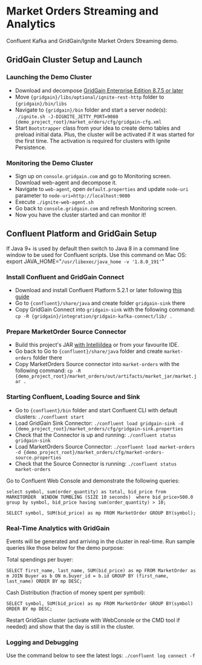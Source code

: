# Market Orders Streaming and Analytics

Confluent Kafka and GridGain/Ignite Market Orders Streaming demo.

## GridGain Cluster Setup and Launch

### Launching the Demo Cluster
* Download and decompose [GridGain Enterprise Edition 8.7.5 or later](https://www.gridgain.com/resources/download)
* Move `{gridgain}/libs/optional/ignite-rest-http` folder to `{gridgain}/bin/libs` 
* Navigate to `{gridgain}/bin` folder and start a server node(s): `./ignite.sh -J-DIGNITE_JETTY_PORT=9080 {demo_project_root}/market_orders/cfg/gridgain-cfg.xml`
* Start `Bootstrapper` class from your idea to create demo tables and preload initial data. Plus, the cluster will
be activated if it was started for the first time. The activation is required for clusters with Ignite Persistence.

### Monitoring the Demo Cluster
* Sign up on `console.gridgain.com` and go to Monitoring screen. Download web-agent and decompose it.
* Navigate to `web-agent`, open `default.properties` and update `node-uri` parameter to `node-uri=http://localhost:9080`
* Execute `./ignite-web-agent.sh`
* Go back to `console.gridgain.com` and refresh Monitoring screen. 
* Now you have the cluster started and can monitor it!


## Confluent Platform and GridGain Setup

If Java 9+ is used by default then switch to Java 8 in a command line window to be used for Confluent
scripts. Use this command on Mac OS:
export JAVA_HOME="`/usr/libexec/java_home -v '1.8.0_191'`"

### Install Confluent and GridGain Connect
* Download and install Confluent Platform 5.2.1 or later following 
[this guide](https://docs.confluent.io/current/connect/quickstart.html#connect-quickstart)
* Go to `{confluent}/share/java` and create folder `gridgain-sink` there
* Copy GridGain Connect into `gridgain-sink` with the following command:
`cp -R {gridgain}/integration/gridgain-kafka-connect/lib/ .`

### Prepare MarketOrder Source Connector
* Build this project's JAR 
[with IntellijIdea](https://stackoverflow.com/questions/36303535/intellij-build-build-artifacts-deactivated)
or from your favourite IDE.
* Go back to Go to `{confluent}/share/java` folder and create `market-orders` folder there
* Copy MarketOrders Source connector into `market-orders` with the following command:
`cp -R {demo_project_root}/market_orders/out/artifacts/market_jar/market.jar .`

### Starting Confluent, Loading Source and Sink
* Go to `{confluent}/bin` folder and start Confluent CLI with default clusters: `./confluent start`
* Load GridGain Sink Connector:
`./confluent load gridgain-sink -d {demo_project_root}/market_orders/cfg/gridgain-sink.properties`
* Check that the Connector is up and running: `./confluent status gridgain-sink`
* Load MarketOrders Source Connector:
`./confluent load market-orders -d {demo_project_root}/market_orders/cfg/market-orders-source.properties`
* Check that the Source Connector is running: `./confluent status market-orders`

Go to Confluent Web Console and demonstrate the following queries:

`select symbol, sum(order_quantity) as total, bid_price
from MARKETORDER  WINDOW TUMBLING (SIZE 10 seconds) 
where bid_price>500.0
group by symbol, bid_price
having sum(order_quantity) > 10;`


`SELECT symbol, SUM(bid_price) as mp
FROM MarketOrder GROUP BY(symbol);`

### Real-Time Analytics with GridGain

Events will be generated and arriving in the cluster in real-time. Run sample queries like those below for
the demo purpose:

Total spendings per buyer:

  `SELECT first_name, last_name, SUM(bid_price) as mp
  FROM MarketOrder as m JOIN Buyer as b ON m.buyer_id = b.id
  GROUP BY (first_name, last_name) ORDER BY mp DESC;` 
  
Cash Distribution (fraction of money spent per symbol):
  
  `SELECT symbol, SUM(bid_price) as mp
   FROM MarketOrder GROUP BY(symbol) ORDER BY mp DESC; `
   

Restart GridGain cluster (activate with WebConsole or the CMD tool if needed) and show that the day
is still in the cluster.

### Logging and Debugging

Use the command below to see the latest logs: `./confluent log connect -f`